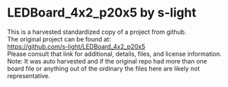 
# LEDBoard_4x2_p20x5 by s-light  
This is a harvested standardized copy of a project from github.  
The original project can be found at:  
https://github.com/s-light/LEDBoard_4x2_p20x5  
Please consult that link for additional, details, files, and license information.  
Note: It was auto harvested and if the original repo had more than one board file or anything out of the ordinary the files here are likely not representative.  
    